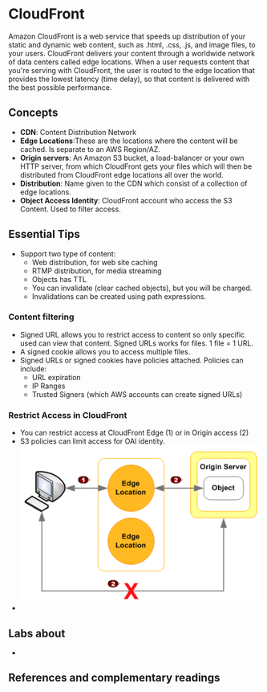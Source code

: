 # CloudFront

Amazon CloudFront is a web service that speeds up distribution of your static and dynamic web content, such as .html, .css, .js, and image files, to your users. CloudFront delivers your content through a worldwide network of data centers called edge locations. When a user requests content that you're serving with CloudFront, the user is routed to the edge location that provides the lowest latency (time delay), so that content is delivered with the best possible performance.

## Concepts
* **CDN**: Content Distribution Network
* **Edge Locations**:These are the locations where the content will be cached. Is separate to an AWS Region/AZ.
* **Origin servers**: An Amazon S3 bucket, a load-balancer or your own HTTP server, from which CloudFront gets your files which will then be distributed from CloudFront edge locations all over the world.
* **Distribution**: Name given to the CDN which consist of a collection of edge locations.
* **Object Access Identity**: CloudFront account who access the S3 Content. Used to filter access.

## Essential Tips
* Support two type of content:
  * Web distribution, for web site caching
  * RTMP distribution, for media streaming
  * Objects has TTL
  * You can invalidate (clear cached objects), but you will be charged.
  * Invalidations can be created using path expressions.

### Content filtering
* Signed URL allows you to restrict access to content so only specific used can view that content. Signed URLs works for files. 1 file = 1 URL.
* A signed cookie allows you to access multiple files.
* Signed URLs or signed cookies have policies attached. Policies can include:
  * URL expiration
  * IP Ranges
  * Trusted Signers (which AWS accounts can create signed URLs)

### Restrict Access in CloudFront
* You can restrict access at CloudFront Edge (1) or in Origin access (2)
* S3 policies can limit access for OAI identity.
![CloudFront access](CloudFront-Access.png)
* 


## Labs about
*

## References and complementary readings

